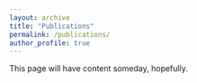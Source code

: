 ```yaml
---
layout: archive
title: "Publications"
permalink: /publications/
author_profile: true
---
```


This page will have content someday, hopefully.
